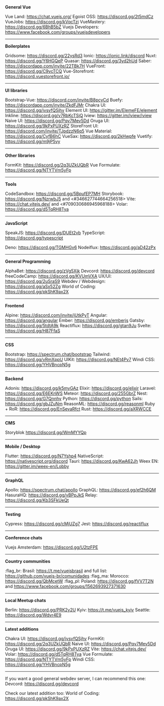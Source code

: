 **General Vue**

Vue Land: <https://chat.vuejs.org/>
Egoist OSS: <https://discord.gg/2t5mdCz>
VueJobs: <https://discord.gg/kVqcTzj>
VueMastery: <https://discord.gg/6BhB5bZ>
Vuejs Developers: <https://www.facebook.com/groups/vuejsdevelopers>

---

**Boilerplates**

Gridsome: <https://discord.gg/22ysRd3>
Ionic: <https://ionic.link/discord>
Nuxt: <https://discord.gg/Y6HGQeP>
Quasar: <https://discord.gg/3yd2hUd>
Saber: <https://discordapp.com/invite/22TBk7H>
VueFront: <https://discord.gg/C9vcTCQ>
Vue-Storefront: <https://discord.vuestorefront.io/>

---

**UI libraries**

Bootstrap-Vue: <https://discord.com/invite/B8pcyCd>
Buefy: <https://discordapp.com/invite/ZkdFJMr>
Chakra UI: <https://discord.gg/jvsvfQSjhv>
Element UI: <https://gitter.im/ElemeFE/element>
Inkline: <https://discord.gg/v7RbKcTSjQ>
Iview: <https://gitter.im/iview/iview>
Naive UI: <https://discord.gg/Pqv7Mev5Dd>
Oruga UI: <https://discord.gg/9kPxPUXzRZ>
StoreFront UI: <https://discord.com/invite/TJpdzzN6q5>
Vue Material: <https://discord.gg/CyfB6hC>
VueSax: <https://discord.gg/2kHwpfe>
Vuetify: <https://discord.gg/m9jP5vy>

---

**Other libraries**

FormKit: <https://discord.gg/2q3UZkUQbR>
Vue Formulate: <https://discord.gg/NTYTVm5yFp>

---

**Tools**

CodeSandbox: <https://discord.gg/5BpufEP7MH>
Storybook: <https://discord.gg/NzrwbJ5> and <#346627744664256518>
Vite: <https://chat.vitejs.dev/> and <#709030686945968188>
Volar: <https://discord.gg/d5TqRH8Tya>

---

**JavaScript**

SpeakJS: <https://discord.gg/DUEt2vb>
TypeScript: <https://discord.gg/typescript>

Deno: <https://discord.gg/TGMHGv6>
Nodeiflux: <https://discord.gg/aD42zPx>

---

**General Programming**

AlphaBet: <https://discord.gg/zVg5Xjk>
Devcord: <https://discord.gg/devcord>
freeCodeCamp: <https://discord.gg/KVUmVXA>
UX/UI: <https://discord.gg/2uSraS9>
Webdev / Webdesign: <https://discord.gg/aSx52Zg>
World of Coding: <https://discord.gg/pkShK9ax2X>

---

**Frontend**

Alpine: <https://discord.com/invite/jUtkPyT>
Angular: <https://discord.gg/angular>
Ember: <https://discord.gg/emberjs>
Gatsby: <https://discord.gg/5tdtA9k>
Reactiflux: <https://discord.gg/gtan9Ju>
Svelte: <https://discord.gg/H87FfaS>

---

**CSS**

Bootstrap: <https://spectrum.chat/bootstrap>
Tailwind: <https://discord.gg/vRmXppU>
UIKit: <https://discord.gg/NEt4Pv7>
Windi CSS: <https://discord.gg/YHVBncpN5g>

---

**Backend**

Adonis: <https://discord.gg/k5myGAz>
Elixir: <https://discord.gg/elixir>
Laravel: <https://discord.gg/E6EKnWS>
Meteor: <https://discord.gg/255GbrZ>
Nest: <https://discord.gg/G7Qnnhy>
Python: <https://discord.gg/python>
Sails: <https://discord.gg/gbJZuNm>
ReasonML: <https://discord.gg/reasonml>
Ruby + RoR: <https://discord.gg/EnSevaRfct>
Rust: <https://discord.gg/aXRWCCE>

---

**CMS**

Storyblok <https://discord.gg/WmMYYQp>

---

**Mobile / Desktop**

Flutter: <https://discord.gg/N7Yshp4>
NativeScript: <https://nativescript.org/discord>
Tauri: <https://discord.gg/KwA62Jh>
Weex EN: <https://gitter.im/weex-en/Lobby>

---

**GraphQL**

Apollo: <https://spectrum.chat/apollo>
GraphQL: <https://discord.gg/ef2h6QM>
HasuraHQ: <https://discord.gg/vBPpJkS>
Relay: <https://discord.gg/Kb3SFkUeQt>

---

**Testing**

Cypress: <https://discord.gg/cMjUZg7>
Jest: <https://discord.gg/reactiflux>

---

**Conference chats**

Vuejs Amsterdam: <https://discord.gg/U2tzFPE>

---

**Country communities**

:flag_br: Brasil: <https://t.me/vuejsbrasil> and full list: <https://github.com/vuejs-br/comunidades>
:flag_ma: Morocco: <https://discord.gg/QbMcetW>
:flag_pl: Poland: <https://discord.gg/fVV7T2N> and <https://www.facebook.com/groups/1562693927371630>

---

**Local Meetup chats**

Berlin: <https://discord.gg/PRK2y2U>
Kyiv: <https://t.me/vuejs_kyiv>
Seattle: <https://discord.gg/Wdvr4E9>

---

**Latest additions**

Chakra UI: <https://discord.gg/jvsvfQSjhv>
FormKit: <https://discord.gg/2q3UZkUQbR>
Naive UI: <https://discord.gg/Pqv7Mev5Dd>
Oruga UI: <https://discord.gg/9kPxPUXzRZ>
Vite: <https://chat.vitejs.dev/>
Volar: <https://discord.gg/d5TqRH8Tya>
Vue Formulate: <https://discord.gg/NTYTVm5yFp>
Windi CSS: <https://discord.gg/YHVBncpN5g>

---

If you want a good general webdev server, I can recommend this one:
Devcord: <https://discord.gg/devcord>

Check our latest addition too:
World of Coding: <https://discord.gg/pkShK9ax2X>
